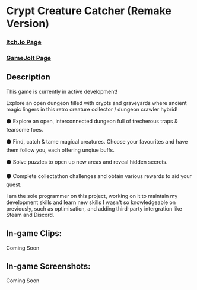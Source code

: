 <h1>Crypt Creature Catcher (Remake Version)</h1>

### [Itch.Io Page](https://evernightstudios.itch.io/crypt-creature-catcher)
### [GameJolt Page](https://gamejolt.com/games/cryptcreaturecatcher/918675)

<h2>Description</h2>
<p>
This game is currently in active development!
</p>
<p>
Explore an open dungeon filled with crypts and graveyards where ancient magic lingers in this retro creature collector / dungeon crawler hybrid!
</p>
<p>
⚫ Explore an open, interconnected dungeon full of trecherous traps & fearsome foes.
<p>
⚫ Find, catch & tame magical creatures. Choose your favourites and have them follow you, each offering unqiue buffs.
<p>
⚫ Solve puzzles to open up new areas and reveal hidden secrets.
<p>
⚫ Complete collectathon challenges and obtain various rewards to aid your quest.
</p>
<p>
I am the sole programmer on this project, working on it to maintain my development skills and learn new skills I wasn't so knowledgeable on previously, such as optimisation, and adding third-party intergration like Steam and Discord.
<br />

<h2>In-game Clips:</h2>
<p>
Coming Soon

<h2>In-game Screenshots:</h2>
<p>
Coming Soon
